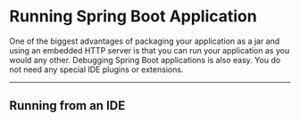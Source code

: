 # Running Spring Boot Application
One of the biggest advantages of packaging your application as a jar and using an embedded HTTP server is that you can run your application as you would any other. 
Debugging Spring Boot applications is also easy. You do not need any special IDE plugins or extensions.

---

## Running from an IDE
